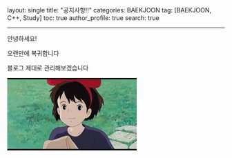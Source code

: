

layout: single
title: "공지사항!!"
categories: BAEKJOON
tag: [BAEKJOON, C++, Study]
toc: true
author_profile: true
search: true

---



안녕하세요!

오랜만에 복귀합니다

블로그 제대로 관리해보겠습니다



![다운로드](../../images/다운로드.jpg)